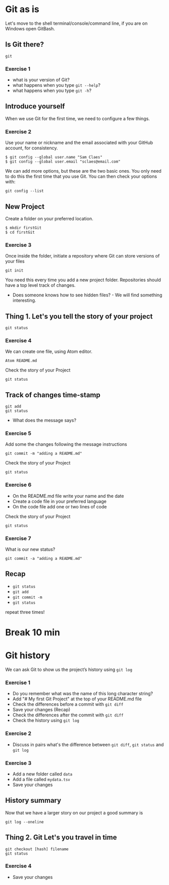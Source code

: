 # Git as is

Let's move to the shell terminal/console/command line, if you are on Windows open GitBash.

## Is Git there?
```{unix}
git
```
### Exercise 1
- what is your version of Git?
- what happens when you type `git --help`?
- what happens when you type `git -h`?

## Introduce yourself
When we use Git for the first time, we need to configure a few things.

### Exercise 2
Use your name or nickname and the email associated with your GitHub account, for consistency.

```{unix}
$ git config --global user.name "Sam Claes"
$ git config --global user.email "sclaes@email.com"
```
We can add more options, but these are the two basic ones. You only need to do this the first time that you use Git. You can then check your options with:
```{unix}
git config --list
```

## New Project
Create a folder on your preferred location.
```{unix}
$ mkdir firstGit
$ cd firstGit
```

### Exercise 3
Once inside the folder, initiate a repository where Git can store versions of your files
```{unix}
git init
```
You need this every time you add a new project folder. Repositories should have a top level track of changes.

- Does someone knows how to see hidden files? -
We will find something interesting.

## Thing 1. Let's you tell the story of your project
```{unix}
git status
```

### Exercise 4
We can create one file, using Atom editor.
```{unix}
Atom README.md
```
Check the story of your Project
```{unix}
git status
```
## Track of changes time-stamp
```{unix}
git add
git status
```
- What does the message says?

### Exercise 5
Add some the changes following the message instructions

```{unix}
git commit -m "adding a README.md"
```
Check the story of your Project
```{unix}
git status
```

### Exercise 6
- On the README.md file write your name and the date
- Create a code file in your preferred language
- On the code file add one or two lines of code

Check the story of your Project
```{unix}
git status
```
### Exercise 7
What is our new status?

```{unix}
git commit -a "adding a README.md"
```

## Recap
- `git status`
- `git add`
- `git commit -m`
- `git status`

repeat three times!

# Break 10 min

# Git history

We can ask Git to show us the project’s history using `git log`

### Exercise 1

- Do you remember what was the name of this long character string?
- Add "# My first Git Project" at the top of your README.md file
- Check the differences before a commit with `git diff`
- Save your changes (Recap)
- Check the differences after the commit with `git diff`
- Check the history using `git log`

### Exercise 2
- Discuss in pairs what's the difference between `git diff`, `git status` and `git log`

### Exercise 3
- Add a new folder called `data`
- Add a file called `mydata.tsv`
- Save your changes

## History summary
Now that we have a larger story on our project a good summary is
```{unix}
git log --oneline
```

## Thing 2. Git Let's you travel in time
```{unix}
git checkout [hash] filename
git status
```
### Exercise 4
- Save your changes
